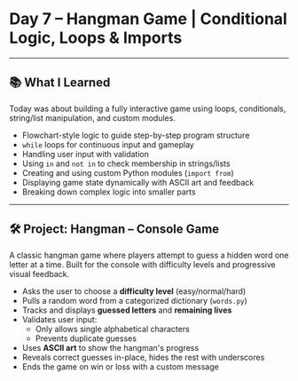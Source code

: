 #  Day 7 – Hangman Game | Conditional Logic, Loops & Imports

---

## 📚 What I Learned

Today was about building a fully interactive game using loops, conditionals, string/list manipulation, and custom modules.

-  Flowchart-style logic to guide step-by-step program structure
-  `while` loops for continuous input and gameplay
-  Handling user input with validation
-  Using `in` and `not in` to check membership in strings/lists
-  Creating and using custom Python modules (`import from`)
-  Displaying game state dynamically with ASCII art and feedback
-  Breaking down complex logic into smaller parts

---

## 🛠 Project: Hangman – Console Game

A classic hangman game where players attempt to guess a hidden word one letter at a time. Built for the console with difficulty levels and progressive visual feedback.

- Asks the user to choose a **difficulty level** (easy/normal/hard)
- Pulls a random word from a categorized dictionary (`words.py`)
- Tracks and displays **guessed letters** and **remaining lives**
- Validates user input:
  - Only allows single alphabetical characters
  - Prevents duplicate guesses
- Uses **ASCII art** to show the hangman's progress
- Reveals correct guesses in-place, hides the rest with underscores
- Ends the game on win or loss with a custom message
